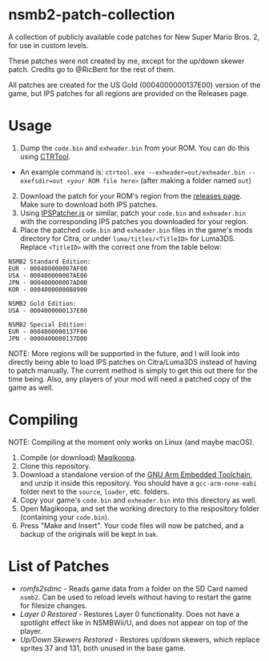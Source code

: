 # nsmb2-patch-collection
A collection of publicly available code patches for New Super Mario Bros. 2, for use in custom levels.

These patches were not created by me, except for the up/down skewer patch. Credits go to @RicBent for the rest of them.

All patches are created for the US Gold (0004000000137E00) version of the game, but IPS patches for all regions are provided on the Releases page.

# Usage

1) Dump the `code.bin` and `exheader.bin` from your ROM. You can do this using [CTRTool](https://github.com/3DSGuy/Project_CTR/releases?q=ctrtool&expanded=true).
- An example command is: `ctrtool.exe --exheader=out/exheader.bin --exefsdir=out <your ROM file here>` (after making a folder named `out`)
2) Download the patch for your ROM's region from the [releases page](https://github.com/Gimzie/nsmb2-patch-collection/releases). Make sure to download both IPS patches.
3) Using [IPSPatcher.js](https://zaksabeast.github.io/ipspatcher.js/build/) or similar, patch your `code.bin` and `exheader.bin` with the corresponding IPS patches you downloaded for your region.
4) Place the patched `code.bin` and `exheader.bin` files in the game's mods directory for Citra, or under `luma/titles/<TitleID>` for Luma3DS. Replace `<TitleID>` with the correct one from the table below:

```
NSMB2 Standard Edition:
EUR - 000400000007AF00
USA - 000400000007AE00
JPN - 000400000007AD00
KOR - 00040000000B8900

NSMB2 Gold Edition:
USA - 0004000000137E00

NSMB2 Special Edition:
EUR - 0004000000137F00
JPN - 0000400000137D00
```

NOTE: More regions will be supported in the future, and I will look into directly being able to load IPS patches on Citra/Luma3DS instead of having to patch manually. The current method is simply to get this out there for the time being. Also, any players of your mod will need a patched copy of the game as well.

# Compiling

NOTE: Compiling at the moment only works on Linux (and maybe macOS).

1) Compile (or download) [Magikoopa](https://github.com/RicBent/Magikoopa).
2) Clone this repository.
3) Download a standalone version of the [GNU Arm Embedded Toolchain](https://developer.arm.com/downloads/-/gnu-rm), and unzip it inside this repository. You should have a `gcc-arm-none-eabi` folder next to the `source`, `loader`, etc. folders.
4) Copy your game's `code.bin` and `exheader.bin` into this directory as well.
5) Open Magikoopa, and set the working directory to the respository folder (containing your `code.bin`).
6) Press "Make and Insert". Your code files will now be patched, and a backup of the originals will be kept in `bak`.

# List of Patches
- *romfs2sdmc* - Reads game data from a folder on the SD Card named `nsmb2`. Can be used to reload levels without having to restart the game for filesize changes.
- *Layer 0 Restored* - Restores Layer 0 functionality. Does not have a spotlight effect like in NSMBWii/U, and does not appear on top of the player.
- *Up/Down Skewers Restored* - Restores up/down skewers, which replace sprites 37 and 131, both unused in the base game.
